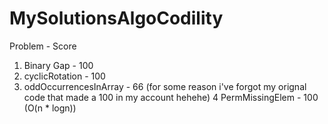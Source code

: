 # MySolutionsAlgoCodility
   Problem		-		Score
1. Binary Gap 		-	100
2. cyclicRotation 	-	100
3. oddOccurrencesInArray - 66 (for some reason i've forgot my orignal code that made a 100 in my account hehehe)
4  PermMissingElem   - 100 (O(n * logn))